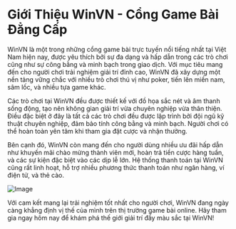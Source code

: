 # Giới Thiệu WinVN - Cổng Game Bài Đẳng Cấp

WinVN là một trong những cổng game bài trực tuyến nổi tiếng nhất tại Việt Nam hiện nay, được yêu thích bởi sự đa dạng và hấp dẫn trong các trò chơi cũng như sự công bằng và minh bạch trong giao dịch. Với mục tiêu mang đến cho người chơi trải nghiệm giải trí đỉnh cao, WinVN đã xây dựng một nền tảng vững chắc với nhiều trò chơi thú vị như poker, tiến lên miền nam, sâm lốc, và nhiều tựa game khác.

Các trò chơi tại WinVN đều được thiết kế với đồ họa sắc nét và âm thanh sống động, tạo nên không gian giải trí vừa chuyên nghiệp vừa thân thiện. Điều đặc biệt ở đây là tất cả các trò chơi đều được lập trình bởi đội ngũ kỹ thuật chuyên nghiệp, đảm bảo tính công bằng và minh bạch. Người chơi có thể hoàn toàn yên tâm khi tham gia đặt cược và nhận thưởng.

Bên cạnh đó, WinVN còn mang đến cho người dùng nhiều ưu đãi hấp dẫn như khuyến mãi chào mừng thành viên mới, hoàn trả tiền cược hàng tuần, và các sự kiện đặc biệt vào các dịp lễ lớn. Hệ thống thanh toán tại WinVN cũng rất linh hoạt, hỗ trợ nhiều phương thức thanh toán như ngân hàng, ví điện tử, và thẻ cào.

![Image](https://github.com/user-attachments/assets/bd51ea9f-0666-407b-a7a7-98ead6de688c)

Với cam kết mang lại trải nghiệm tốt nhất cho người chơi, WinVN đang ngày càng khẳng định vị thế của mình trên thị trường game bài online. Hãy tham gia ngay hôm nay để khám phá thế giới giải trí đầy màu sắc tại WinVN!